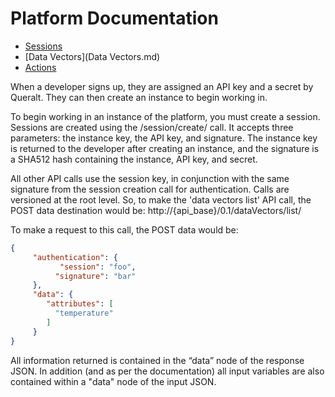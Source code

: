 Platform Documentation
=============
 * [Sessions](Session.md)
 * [Data Vectors](Data Vectors.md)
 * [Actions](Actions.md)

When a developer signs up, they are assigned an API key and a secret by Queralt. They can then create an instance to begin working in.

To begin working in an instance of the platform, you must create a session. Sessions are created using the /session/create/ call. It accepts three parameters: the instance key, the API key, and signature. The instance key is returned to the developer after creating an instance, and the signature is a SHA512 hash containing the instance, API key, and secret.

All other API calls use the session key, in conjunction with the same signature from the session creation call for authentication. Calls are versioned at the root level. So, to make the 'data vectors list' API call, the POST data destination would be:
     http://{api_base}/0.1/dataVectors/list/

To make a request to this call, the POST data would be:
```json
{ 
     "authentication": {
           "session": "foo", 
          "signature": "bar"
     },
     "data": {
        "attributes": [
          "temperature"
        ]
     }
}
```

All information returned is contained in the “data” node of the response JSON. In addition (and as per the documentation) all input variables are also contained within a "data" node of the input JSON.
